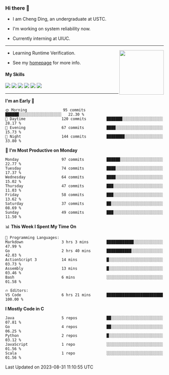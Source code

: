 ### Hi there 👋

* I am Cheng Ding, an undergraduate at USTC.
  
* I'm working on system reliability now.

* Currently interning at UIUC.

---

<img align="right" height="141" src="https://stats-of-repos-onds.vercel.app/api?username=IrisesD&theme=tokyonight&show_icons=true&count_private=true">

-  Learning Runtime Verification.

-  See my [homepage](https://irisesd.github.io) for more info.

#### My Skills

![](https://img.shields.io/badge/C++-65318e?logo=cplusplus&logoColor=fff)
![](https://img.shields.io/badge/Python-3e74a2?logo=python&logoColor=fff)
![](https://img.shields.io/badge/C-5654a2?logo=c&logoColor=fff)
![](https://img.shields.io/badge/Go-00aaff?logo=go&logoColor=fff)
![](https://img.shields.io/badge/Docker-0088ff?logo=docker&logoColor=fff)
![](https://img.shields.io/badge/Apache-D22128?logo=apache&logoColor=fff)

---
<!--START_SECTION:waka-->
**I'm an Early 🐤** 

```text
🌞 Morning                95 commits          ██████░░░░░░░░░░░░░░░░░░░   22.30 % 
🌆 Daytime                120 commits         ███████░░░░░░░░░░░░░░░░░░   28.17 % 
🌃 Evening                67 commits          ████░░░░░░░░░░░░░░░░░░░░░   15.73 % 
🌙 Night                  144 commits         ████████░░░░░░░░░░░░░░░░░   33.80 % 
```
📅 **I'm Most Productive on Monday** 

```text
Monday                   97 commits          ██████░░░░░░░░░░░░░░░░░░░   22.77 % 
Tuesday                  74 commits          ████░░░░░░░░░░░░░░░░░░░░░   17.37 % 
Wednesday                64 commits          ████░░░░░░░░░░░░░░░░░░░░░   15.02 % 
Thursday                 47 commits          ███░░░░░░░░░░░░░░░░░░░░░░   11.03 % 
Friday                   58 commits          ███░░░░░░░░░░░░░░░░░░░░░░   13.62 % 
Saturday                 37 commits          ██░░░░░░░░░░░░░░░░░░░░░░░   08.69 % 
Sunday                   49 commits          ███░░░░░░░░░░░░░░░░░░░░░░   11.50 % 
```


📊 **This Week I Spent My Time On** 

```text
💬 Programming Languages: 
Markdown                 3 hrs 3 mins        ████████████░░░░░░░░░░░░░   47.99 % 
Go                       2 hrs 40 mins       ███████████░░░░░░░░░░░░░░   42.03 % 
ActionScript 3           14 mins             █░░░░░░░░░░░░░░░░░░░░░░░░   03.73 % 
Assembly                 13 mins             █░░░░░░░░░░░░░░░░░░░░░░░░   03.46 % 
Bash                     6 mins              ░░░░░░░░░░░░░░░░░░░░░░░░░   01.58 % 

🔥 Editors: 
VS Code                  6 hrs 21 mins       █████████████████████████   100.00 % 
```

**I Mostly Code in C** 

```text
Java                     5 repos             ██░░░░░░░░░░░░░░░░░░░░░░░   07.81 % 
Go                       4 repos             ██░░░░░░░░░░░░░░░░░░░░░░░   06.25 % 
Python                   2 repos             █░░░░░░░░░░░░░░░░░░░░░░░░   03.12 % 
JavaScript               1 repo              ░░░░░░░░░░░░░░░░░░░░░░░░░   01.56 % 
Scala                    1 repo              ░░░░░░░░░░░░░░░░░░░░░░░░░   01.56 % 
```




 Last Updated on 2023-08-31 11:10:55 UTC
<!--END_SECTION:waka-->
